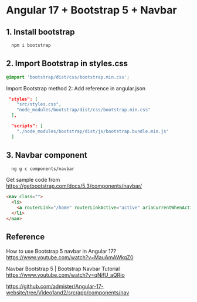 # Angular 17 + Bootstrap 5 + Navbar

## 1. Install bootstrap

```bash
  npm i bootstrap
```

## 2. Import Bootstrap in styles.css

```css
@import 'bootstrap/dist/css/bootstrap.min.css';
```

Import Bootstrap method 2: Add reference in angular.json

```json
 "styles": [
    "src/styles.css",
    "node_modules/bootstrap/dist/css/bootstrap.min.css"
  ],

  "scripts": [
    "./node_modules/bootstrap/dist/js/bootstrap.bundle.min.js"
  ]
```

## 3. Navbar component

```bash
  ng g c components/navbar
```

Get sample code from https://getbootstrap.com/docs/5.3/components/navbar/

```html
<nav class="">
  <li>
    <a routerLink="/home" routerLinkActive="active" ariaCurrentWhenActive="page">Home</a>
  </li>
</nav>
```


## Reference

How to use Bootstrap 5 navbar in Angular 17?
https://www.youtube.com/watch?v=MauAmAWkqZ0

Navbar Bootstrap 5 | Bootstrap Navbar Tutorial
https://www.youtube.com/watch?v=qNifU_aQRio


https://github.com/admister/Angular-17-website/tree/Video1and2/src/app/components/nav
